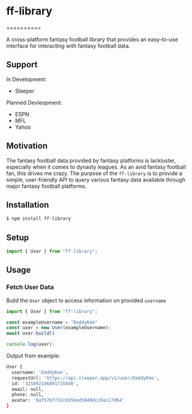 # ff-library
==========

A cross-platform fantasy football library that provides an easy-to-use interface for interacting with fantasy football data.

## Support

In Development:
   - Sleeper

Planned Devleopment:
   - ESPN
   - MFL
   - Yahoo

## Motivation

The fantasy football data provided by fantasy platforms is lackluster, especially when it comes to dynasty leagues. As an avid fantasy football fan, this drives me crazy. The purpose of the `ff-library` is to provide a simple, user-friendly API to query various fantasy data available through major fantasy football platforms.

## Installation

```sh
$ npm install ff-library
```

## Setup

```ts
import { User } from "ff-library";
```

## Usage

### Fetch User Data

Build the `User` object to access information on provided `username`
```ts
import { User } from "ff-library";

const exampleUsername = "DaddyKee"
const user = new User(exampleUsername);
await user.build()

console.log(user);
```

Output from example:
```sh
User {
  username: 'DaddyKee',
  requestUrl: 'https://api.sleeper.app/v1/user/DaddyKee',
  id: '325092146891735040',
  email: null,
  phone: null,
  avatar: '9af57bf732c655bed5049dc29a117d64'
}
```
